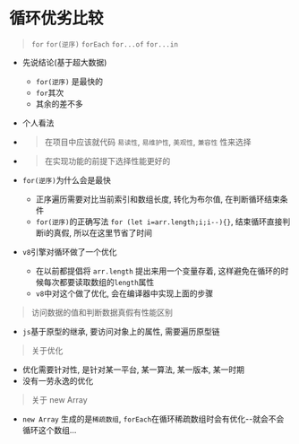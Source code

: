 # 循环优劣比较

> `for` `for(逆序)` `forEach` `for...of` `for...in`

+ 先说结论(基于超大数据)
  + `for(逆序)` 是最快的
  + `for`其次
  + 其余的差不多

+ 个人看法
 + > 在项目中应该就代码 `易读性`, `易维护性`, `美观性`, `兼容性` 性来选择
 + > 在实现功能的前提下选择性能更好的

+ `for(逆序)`为什么会是最快
  + 正序遍历需要对比当前索引和数组长度, 转化为布尔值, 在判断循环结束条件
  + `for(逆序)`的正确写法 `for (let i=arr.length;i;i--){}`, 结束循环直接判断i的真假, 所以在这里节省了时间

+ `v8`引擎对循环做了一个优化
  + 在以前都提倡将 `arr.length` 提出来用一个变量存着, 这样避免在循环的时候每次都要读取数组的`length`属性
  + `v8`中对这个做了优化, 会在编译器中实现上面的步骤

> 访问数据的值和判断数据真假有性能区别
  + `js`基于原型的继承, 要访问对象上的属性, 需要遍历原型链

> 关于优化

+ 优化需要针对性, 是针对某一平台, 某一算法, 某一版本, 某一时期
+ 没有一劳永逸的优化

> 关于 new Array
+ `new Array` 生成的是`稀疏数组`, `forEach`在循环稀疏数组时会有优化--就会不会循环这个数组...